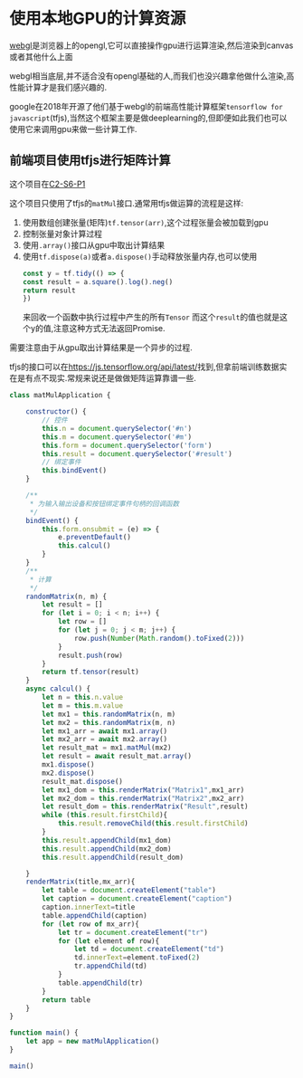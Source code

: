 # 使用本地GPU的计算资源

[webgl](https://developer.mozilla.org/zh-CN/docs/Web/API/WebGL_API)是浏览器上的opengl,它可以直接操作gpu进行运算渲染,然后渲染到canvas或者其他什么上面

webgl相当底层,并不适合没有opengl基础的人,而我们也没兴趣拿他做什么渲染,高性能计算才是我们感兴趣的.

google在2018年开源了他们基于webgl的前端高性能计算框架`tensorflow for javascript`(tfjs),当然这个框架主要是做deeplearning的,但即便如此我们也可以使用它来调用gpu来做一些计算工作.


## 前端项目使用tfjs进行矩阵计算

这个项目在[C2-S6-P1](https://github.com/TutorialForJavascript/frontend-basic/tree/master/code/C2/S6/P1)

这个项目只使用了tfjs的`matMul`接口.通常用tfjs做运算的流程是这样:

1. 使用数组创建张量(矩阵)`tf.tensor(arr)`,这个过程张量会被加载到gpu
2. 控制张量对象计算过程
3. 使用`.array()`接口从gpu中取出计算结果
4. 使用`tf.dispose(a)`或者`a.dispose()`手动释放张量内存,也可以使用
    ```js
    const y = tf.tidy(() => {
    const result = a.square().log().neg()
    return result
    })
    ```
    来回收一个函数中执行过程中产生的所有`Tensor`
    而这个`result`的值也就是这个y的值,注意这种方式无法返回Promise.

需要注意由于从gpu取出计算结果是一个异步的过程.

tfjs的接口可以在<https://js.tensorflow.org/api/latest/>找到,但拿前端训练数据实在是有点不现实.常规来说还是做做矩阵运算靠谱一些.


```js
class matMulApplication {

    constructor() {
        // 控件
        this.n = document.querySelector('#n')
        this.m = document.querySelector('#m')
        this.form = document.querySelector('form')
        this.result = document.querySelector('#result')
        // 绑定事件
        this.bindEvent()
    }

    /**
     * 为输入输出设备和按钮绑定事件句柄的回调函数
     */
    bindEvent() {
        this.form.onsubmit = (e) => {
            e.preventDefault()
            this.calcul()
        }
    }
    /**
     * 计算
     */
    randomMatrix(n, m) {
        let result = []
        for (let i = 0; i < n; i++) {
            let row = []
            for (let j = 0; j < m; j++) {
                row.push(Number(Math.random().toFixed(2)))
            }
            result.push(row)
        }
        return tf.tensor(result)
    }
    async calcul() {
        let n = this.n.value
        let m = this.m.value
        let mx1 = this.randomMatrix(n, m)
        let mx2 = this.randomMatrix(m, n)
        let mx1_arr = await mx1.array()
        let mx2_arr = await mx2.array()
        let result_mat = mx1.matMul(mx2)
        let result = await result_mat.array()
        mx1.dispose()
        mx2.dispose()
        result_mat.dispose()
        let mx1_dom = this.renderMatrix("Matrix1",mx1_arr)
        let mx2_dom = this.renderMatrix("Matrix2",mx2_arr)
        let result_dom = this.renderMatrix("Result",result)
        while (this.result.firstChild){
            this.result.removeChild(this.result.firstChild)
        }
        this.result.appendChild(mx1_dom)
        this.result.appendChild(mx2_dom)
        this.result.appendChild(result_dom)

    }
    renderMatrix(title,mx_arr){
        let table = document.createElement("table")
        let caption = document.createElement("caption")
        caption.innerText=title
        table.appendChild(caption)
        for (let row of mx_arr){
            let tr = document.createElement("tr")
            for (let element of row){
                let td = document.createElement("td")
                td.innerText=element.toFixed(2)
                tr.appendChild(td)
            }
            table.appendChild(tr)
        }
        return table
    }
}

function main() {
    let app = new matMulApplication()
}

main()
```

<!-- 我们用tfjs更多的当然是希望可以使用在其他平台上训练好的模型做一些机器学习的应用.
在后面两个例子中我们会分别介绍如何使用keras和TensorFlow本体训练tfjs可以调用的模型,以及如何使用tfjs调用这些模型. -->


<!-- ## 使用keras训练好的模型
<https://www.tensorflow.org/js/tutorials/conversion/import_keras>

## 使用TensorFlow训练好的模型
<https://www.tensorflow.org/js/tutorials/conversion/import_saved_model> -->